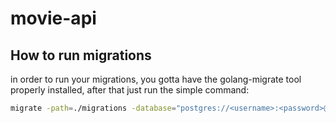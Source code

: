# movie-api


## How to run migrations
in order to run your migrations, you gotta have the golang-migrate tool properly installed, after that 
just run the simple command:

```bash
migrate -path=./migrations -database="postgres://<username>:<password>@localhost:5432/movie_api?sslmode=disable" up
```


